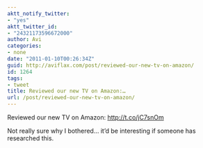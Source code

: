 ```yaml
---
aktt_notify_twitter:
- "yes"
aktt_twitter_id:
- "24321173596672000"
author: Avi
categories:
- none
date: "2011-01-10T00:26:34Z"
guid: http://aviflax.com/post/reviewed-our-new-tv-on-amazon/
id: 1264
tags:
- tweet
title: Reviewed our new TV on Amazon:…
url: /post/reviewed-our-new-tv-on-amazon/
---
```

Reviewed our new TV on Amazon: <a href="http://t.co/jC7snOm" rel="nofollow">http://t.co/jC7snOm</a>

Not really sure why I bothered… it’d be interesting if someone has researched this.